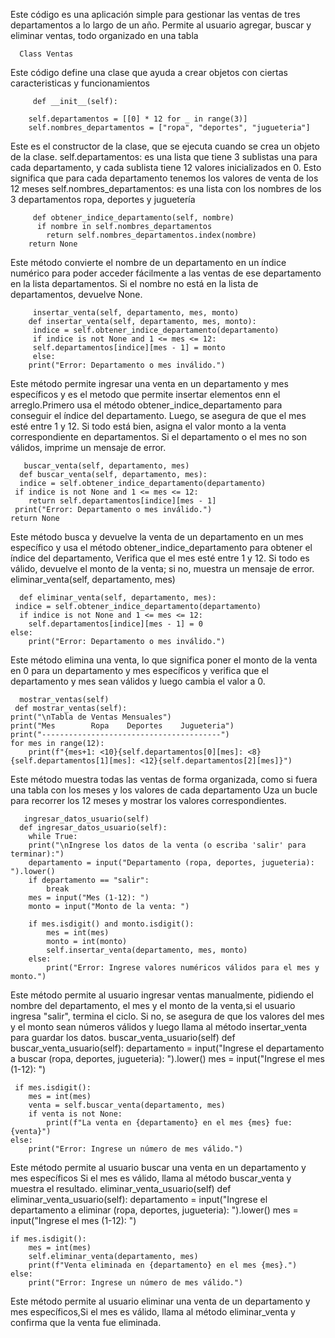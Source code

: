 Este código es una aplicación simple para gestionar las ventas de tres departamentos a lo largo de un año. Permite al usuario agregar, buscar y eliminar ventas, todo organizado en una tabla

      Class Ventas
Este código define una clase que ayuda a crear objetos con ciertas caracteristicas y funcionamientos

         def __init__(self):
  
        self.departamentos = [[0] * 12 for _ in range(3)]
        self.nombres_departamentos = ["ropa", "deportes", "jugueteria"]
Este es el constructor de la clase, que se ejecuta cuando se crea un objeto de la clase.
self.departamentos: es una lista que tiene 3 sublistas una para cada departamento, y cada sublista tiene 12 valores inicializados en 0. Esto significa que para cada departamento tenemos los valores de venta de los 12 meses 
self.nombres_departamentos: es una lista con los nombres de los 3 departamentos ropa, deportes y juguetería
 
         def obtener_indice_departamento(self, nombre)
          if nombre in self.nombres_departamentos
            return self.nombres_departamentos.index(nombre)
        return None
Este método convierte el nombre de un departamento en un índice numérico para poder acceder fácilmente a las ventas de ese departamento en la lista departamentos. Si el nombre no está en la lista de departamentos, devuelve None.

         insertar_venta(self, departamento, mes, monto)
        def insertar_venta(self, departamento, mes, monto):
         indice = self.obtener_indice_departamento(departamento)
         if indice is not None and 1 <= mes <= 12:
         self.departamentos[indice][mes - 1] = monto
         else:
        print("Error: Departamento o mes inválido.")
Este método permite ingresar una venta en un departamento y mes específicos y es el metodo que permite insertar elementos enn el arreglo.Primero usa el método obtener_indice_departamento para conseguir el índice del departamento. Luego, se asegura de que el mes esté entre 1 y 12.
Si todo está bien, asigna el valor monto a la venta correspondiente en departamentos. Si el departamento o el mes no son válidos, imprime un mensaje de error.

       buscar_venta(self, departamento, mes)
      def buscar_venta(self, departamento, mes):
      indice = self.obtener_indice_departamento(departamento)
     if indice is not None and 1 <= mes <= 12:
        return self.departamentos[indice][mes - 1]
     print("Error: Departamento o mes inválido.")
    return None
Este método busca y devuelve la venta de un departamento en un mes específico y usa el método obtener_indice_departamento para obtener el índice del departamento, Verifica que el mes esté entre 1 y 12. Si todo es válido, devuelve el monto de la venta; si no, muestra un mensaje de error.
       eliminar_venta(self, departamento, mes)

      def eliminar_venta(self, departamento, mes):
     indice = self.obtener_indice_departamento(departamento)
      if indice is not None and 1 <= mes <= 12:
        self.departamentos[indice][mes - 1] = 0
    else:
        print("Error: Departamento o mes inválido.")
Este método elimina una venta, lo que significa poner el monto de la venta en 0 para un departamento y mes específicos y verifica que el departamento y mes sean válidos y luego cambia el valor a 0.

      mostrar_ventas(self)
     def mostrar_ventas(self):
    print("\nTabla de Ventas Mensuales")
    print("Mes        Ropa    Deportes    Jugueteria")
    print("----------------------------------------")
    for mes in range(12):
        print(f"{mes+1: <10}{self.departamentos[0][mes]: <8}{self.departamentos[1][mes]: <12}{self.departamentos[2][mes]}")
Este método muestra todas las ventas de forma organizada, como si fuera una tabla con los meses y los valores de cada departamento Uza un bucle para recorrer los 12 meses y mostrar los valores correspondientes.

       ingresar_datos_usuario(self)
      def ingresar_datos_usuario(self):
        while True:
        print("\nIngrese los datos de la venta (o escriba 'salir' para terminar):")
        departamento = input("Departamento (ropa, deportes, jugueteria): ").lower()
        if departamento == "salir":
            break
        mes = input("Mes (1-12): ")
        monto = input("Monto de la venta: ")
        
        if mes.isdigit() and monto.isdigit():
            mes = int(mes)
            monto = int(monto)
            self.insertar_venta(departamento, mes, monto)
        else:
            print("Error: Ingrese valores numéricos válidos para el mes y monto.")
Este método permite al usuario ingresar ventas manualmente, pidiendo el nombre del departamento, el mes y el monto de la venta,si el usuario ingresa "salir", termina el ciclo. Si no, se asegura de que los valores del mes y el monto sean números válidos y luego llama al método insertar_venta para guardar los datos.
        buscar_venta_usuario(self)
       def buscar_venta_usuario(self):
       departamento = input("Ingrese el departamento a buscar (ropa, deportes, jugueteria): ").lower()
        mes = input("Ingrese el mes (1-12): ")
    
     if mes.isdigit():
        mes = int(mes)
        venta = self.buscar_venta(departamento, mes)
        if venta is not None:
            print(f"La venta en {departamento} en el mes {mes} fue: {venta}")
    else:
        print("Error: Ingrese un número de mes válido.")
Este método permite al usuario buscar una venta en un departamento y mes específicos Si el mes es válido, llama al método buscar_venta y muestra el resultado.
eliminar_venta_usuario(self)
def eliminar_venta_usuario(self):
    departamento = input("Ingrese el departamento a eliminar (ropa, deportes, jugueteria): ").lower()
    mes = input("Ingrese el mes (1-12): ")
    
    if mes.isdigit():
        mes = int(mes)
        self.eliminar_venta(departamento, mes)
        print(f"Venta eliminada en {departamento} en el mes {mes}.")
    else:
        print("Error: Ingrese un número de mes válido.")
Este método permite al usuario eliminar una venta de un departamento y mes específicos,Si el mes es válido, llama al método eliminar_venta y confirma que la venta fue eliminada.
